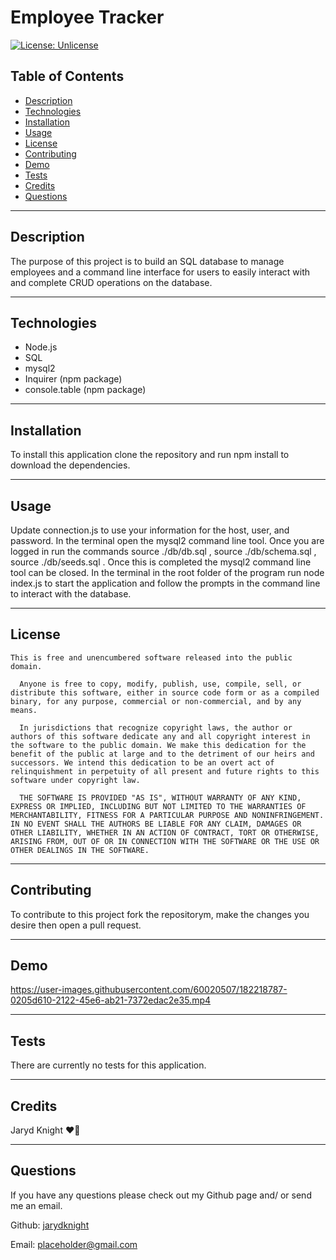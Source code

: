 
  # Employee Tracker

  [![License: Unlicense](https://img.shields.io/badge/license-Unlicense-blue.svg)](http://unlicense.org/)

  ## Table of Contents

  * [Description](#description)
  * [Technologies](#technologies)
  * [Installation](#installation)
  * [Usage](#usage)
  * [License](#license)
  * [Contributing](#contributing)
  * [Demo](#demo)
  * [Tests](#tests)
  * [Credits](#credits)
  * [Questions](#questions)

  ---

  ## Description

  The purpose of this project is to build an SQL database to manage employees and a command line interface for users to easily interact with and complete CRUD operations on the database.

  ---

  ## Technologies

  * Node.js
  * SQL
  * mysql2
  * Inquirer (npm package)
  * console.table (npm package)


  ---

  ## Installation

  To install this application clone the repository and run npm install to download the dependencies. 

  ---

  ## Usage

  Update connection.js to use your information for the host, user, and password. In the terminal open the mysql2 command line tool. Once you are logged in run the commands source ./db/db.sql , source ./db/schema.sql , source ./db/seeds.sql . Once this is completed the mysql2 command line tool can be closed. In the terminal in the root folder of the program run node index.js to start the application and follow the prompts in the command line to interact with the database.

  ---

  ## License

    This is free and unencumbered software released into the public domain.
  
      Anyone is free to copy, modify, publish, use, compile, sell, or distribute this software, either in source code form or as a compiled binary, for any purpose, commercial or non-commercial, and by any means.
      
      In jurisdictions that recognize copyright laws, the author or authors of this software dedicate any and all copyright interest in the software to the public domain. We make this dedication for the benefit of the public at large and to the detriment of our heirs and successors. We intend this dedication to be an overt act of relinquishment in perpetuity of all present and future rights to this software under copyright law.
      
      THE SOFTWARE IS PROVIDED "AS IS", WITHOUT WARRANTY OF ANY KIND, EXPRESS OR IMPLIED, INCLUDING BUT NOT LIMITED TO THE WARRANTIES OF MERCHANTABILITY, FITNESS FOR A PARTICULAR PURPOSE AND NONINFRINGEMENT. IN NO EVENT SHALL THE AUTHORS BE LIABLE FOR ANY CLAIM, DAMAGES OR OTHER LIABILITY, WHETHER IN AN ACTION OF CONTRACT, TORT OR OTHERWISE, ARISING FROM, OUT OF OR IN CONNECTION WITH THE SOFTWARE OR THE USE OR OTHER DEALINGS IN THE SOFTWARE.

  ---

  ## Contributing

  To contribute to this project fork the repositorym, make the changes you desire then open a pull request.

  ---

  ## Demo


https://user-images.githubusercontent.com/60020507/182218787-0205d610-2122-45e6-ab21-7372edac2e35.mp4


  ---

  ## Tests

  There are currently no tests for this application.

  ---

  ## Credits

  Jaryd Knight :heart_on_fire:

  ---

  ## Questions

  If you have any questions please check out my Github page and/ or send me an email.

  Github: [jarydknight](https://github.com/jarydknight)
  
  Email: placeholder@gmail.com
  
